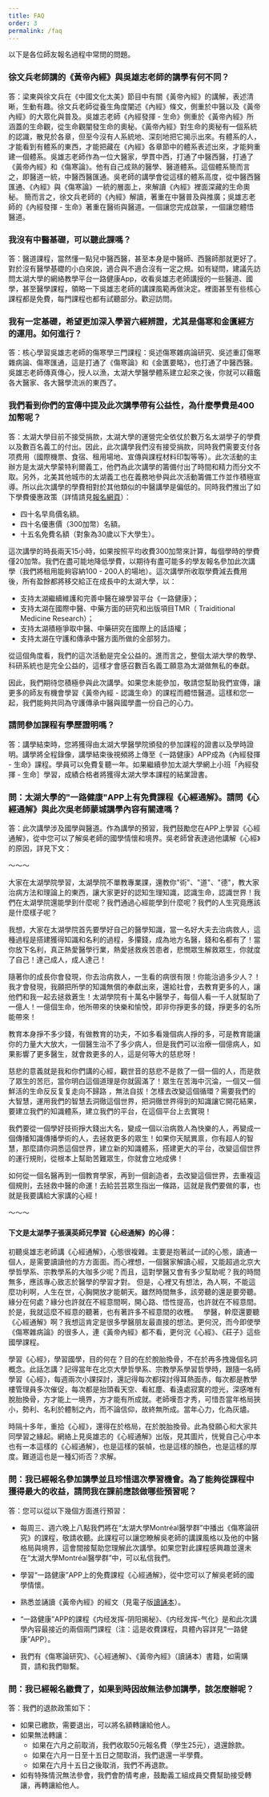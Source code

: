 ```yaml
---
title: FAQ
order: 3
permalink: /faq
---
```


以下是各位師友報名過程中常問的問題。

### 徐文兵老師講的《黃帝內經》與吳雄志老師的講學有何不同？

答：梁東與徐文兵在《中國文化太美》節目中有關《黃帝內經》的講解，表述清晰，生動有趣。徐文兵老師從養生角度闡述《內經》條文，側重於中醫以及《黃帝內經》的大眾化與普及。吳雄志老師《內經發揮 - 生命》側重於《黃帝內經》所涵蓋的生命觀，從生命觀闡發生命的奧秘。《黃帝內經》對生命的奧秘有一個系統的認識，散見於各章，但至今沒有人系統地、深刻地把它揭示出來。有體系的人，才能看到有體系的東西，才能把藏在《內經》各章節中的體系表述出來，才能夠重建一個體系。吳雄志老師作為一位大醫家，學貫中西，打通了中醫西醫，打通了《黃帝內經》和《傷寒論》。他有自己成熟的醫學、醫道體系。這個體系簡而言之，即醫道一統，中醫西醫匯通。吳老師的講學會從這樣的體系高度，從中醫西醫匯通、《內經》與《傷寒論》一統的層面上，來解讀《內經》裡面深藏的生命奧秘。
簡而言之，徐文兵老師的《內經》解讀，著重在中醫普及與推廣；吳雄志老師的《內經發揮 - 生命》著重在醫術與醫道。一個讓您完成啟蒙，一個讓您體悟醫道。

### 我沒有中醫基礎，可以聽此課嗎？

答：醫道課程，當然懂一點兒中醫西醫，甚至本身是中醫師、西醫師那就更好了。對於沒有醫學基礎的小白來說，適合與不適合沒有一定之規。如有疑問，建議先訪問太湖大學的網絡教學平台一路健康App，收看吳雄志老師講授的一些醫道、國學，甚至醫學課程，領略一下吳雄志老師的講課風範再做決定。裡面甚至有些核心課程都是免費，每門課程也都有試聽部分。歡迎訪問。

### 我有一定基礎，希望更加深入學習六經辨證，尤其是傷寒和金匱經方的運用。如何進行？

答：核心學習吳雄志老師的傷寒學三門課程：吳述傷寒雜病論研究、吳述重訂傷寒雜病論、傷寒匯通，這是打通了《傷寒論》和《金匱要略》，也打通了中醫西醫。吳雄志老師傳真傳心，授人以漁，太湖大學醫學體系建立起來之後，你就可以藉鑑各大醫家、各大醫學流派的東西了。

### 我們看到你們的宣傳中提及此次講學帶有公益性，為什麼學費是400加幣呢？

答：太湖大學目前不接受捐款，太湖大學的運營完全依仗於數万名太湖學子的學費以及數百名義工的付出。因此，此次講學我們沒有接受捐款，同時我們需要支付各项费用（國際機票、食宿、租用場地、宣傳與課程材料印製等等）。此次活動的主辦方是太湖大學蒙特利爾義工，他們為此次講學的籌備付出了時間和精力而分文不取。另外，北美其他城市的太湖義工也在義務地參與此次活動籌備工作並作積極宣導。所以此次講學的學費相對於其他類似的中醫講學是偏低的。同時我們推出了如下學費優惠政策（詳情請見[報名網頁](https://sites.google.com/view/taihu/registration)）：

- 四十名早鳥價名額。
- 四十名優惠價（300加幣）名額。
- 十五名免費名額（對象為30歲以下大學生）。

這次講學的時長兩天15小時，如果按照平均收費300加幣來計算，每個學時的學費僅20加幣。我們在盡可能地降低學費，以期待有盡可能多的學友報名參加此次講學（我們將租用能夠容納100 - 200人的場地）。這次講學所收取學費減去費用後，所有盈餘都將移交給正在成長中的太湖大學，以：

- 支持太湖繼續維護和完善中醫在線學習平台《一路健康》；
- 支持太湖在國際中醫、中藥方面的研究和出版項目TMR（ Traiditional Medicine Research）；
- 支持太湖積極爭取中醫、中藥研究在國際上的話語權；
- 支持太湖在守護和傳承中醫方面所做的全部努力。

從這個角度看，我們的這次活動是完全公益的。進而言之，整個太湖大學的教學、科研系統也是完全公益的，這樣才會感召數百名義工願意為太湖做無私的奉獻。

因此，我們期待您積極參與此次講學。如果您未能參加，敬請您幫助我們宣傳，讓更多的師友有機會學習《黃帝內經 - 認識生命》的課程而體悟醫道。這樣和您一起，我們能夠共同為守護傳承中醫與國學盡一份自己的心力。

### 請問參加課程有學歷證明嗎？

答：講學結束時，您將獲得由太湖大學醫學院頒發的參加課程的證書以及學時證明。講學將全程錄像，講學結束後視頻將上傳至《一路健康》APP成為《內經發揮 - 生命》課程。學員可以免費复聽一年。如果繼續參加太湖大學網上小班「內經發揮 - 生命］學習，成績合格者將獲得太湖大學本課程的結業證書。

### 問：太湖大學的"一路健康"APP上有免費課程《心經通解》。請問《心經通解》與此次吳老師蒙城講學內容有關連嗎？

答：此次講學涉及國學與醫道。作為講學的預習，我們鼓勵您在APP上學習《心經通解》，從中您可以了解吳老師的國學情懷和境界。吳老師曾表達過他講解《心經》的原因，詳見下文：

～～～

大家在太湖學院學習，太湖學院不單教專業課，還教你"術"、"道"、"德"，教大家治病方法和理論上的東西，讓大家更好的認知生理知識，認識生命，認識世界！我們在太湖學院還能學到什麼呢？我們通過心經能學到什麼呢？我們的人生究竟應該是什麼樣子呢？

我想，大家在太湖學院首先要學好自己的醫學知識，當一名好大夫去治病救人，這種過程是搭建獲得知識和名利的過程，多攥錢，成為地方名醫，錢和名都有了！當你放下名利，真正熱愛醫學行業，熱愛拯救疾苦患者，悲憫眾生解救眾生，你就度了自己！達己成人，成人達己！

隨著你的成長你會發現，你去治病救人，一生看的病很有限！你能治過多少人？！我才會發現，我願把所學的知識無償的奉獻出來，還給社會，去教育更多的人，讓他們和我一起去拯救蒼生！太湖學院有十萬名中醫學子，每個人看一千人就幫助了一億人！一億個生命，他所帶來的快樂和愉悅，即非你掙更多的錢，掙更多的名所能帶來！

教育本身掙不多少錢，有做教育的功夫，不如多看幾個病人掙的多，可是教育能讓你的力量大大放大，一個醫生治不了多少病人，但是我們可以治療一個億病人，如果影響了更多醫生，就會救更多的人，這是何等大的慈悲呀！

慈悲的意義就是我和你們講的心經，觀世音的慈悲不是救了一個一個的人，而是救了眾生的苦厄，當你明白這個道理是你就圓滿了！眾生在苦海中沉淪，一個又一個鮮活的生命反反复复走向不歸路 ，無法自拔！怎樣去改變這個循環？需要我們的大智慧，運用我們的智慧去洞徹這個世界，把洞徹世界得到的知識讓它開花結果，要建立我們的知識體系，建立我們的平台，在這個平台上去實現！

我們要從一個學好技術掙大錢出大名，變成一個以治病救人為快樂的人，再變成一個傳播知識傳播學術的人，去拯救更多的眾生！如果你天賦異禀，你有超人的智慧，那麼請你洞悉這個世界，建立新的知識體系，搭建更大的平台，改變這個世界的運行規則，從根本上幫助苦難眾生，你就會立地成佛！

如何從一個名醫再到一個教育學家，再到一個創造者，去改變這個世界，去重複這個規則，去拯救中醫的命運！去給芸芸眾生指出一條路，這就是我們要做的事，也就是我要講給大家講的心經！
 
～～～

#### 下文是太湖學子張漢英師兄學習《心经通解》的心得：

初聽吳雄志老師講《心經通解》，心態很複雜。主要是抱著試一試的心態，讀通一個人，是需要讀讀他的方方面面。而心裡想，一個醫家解讀心經，又能超過北京大學哲學系、宗教學系的大咖多少呢？而且，這對學醫又會有多少幫助呢？我的時間無多，應該專心致志於醫學的學習才對。
但是，心裡又有想法，為人啊，不能這麼功利啊，人生在世，心胸開放才能朝天。雖然時間無多，該旁聽的還是要旁聽。緣分在何處？緣分也許就在不經意間啊，開心路、悟性提高，也許就在不經意間。
於是，我就這麼不經意的聽著，也有著許多不經意間的收穫。
 
學醫，幹麼還要聽《心經通解》啊？我想這肯定是很多學醫朋友最直接的想法。更何況，而今即使學《傷寒雜病論》的很多人，連《黃帝內經》都不看，更何況《心經》、《莊子》這些國學課程。

學習《心經》，學習國學，目的何在？目的在於脫胎換骨，不在於再多拽幾個名詞概念。此話怎講？記得當年在北京大學哲學系、宗教學系學習哲學時，跟隨一名師學習《心經》，每週兩次小課探討，還記得每次都探討得耳熱面赤，每次都是教學樓管理員多次催促，每次都是抬頭看天空、看紅塵、看遠處寂寞的燈光，深感唯有脫胎換骨，方才能上一境界，方才能有所成就。老師嘆吾才秀，可惜吾當年格局狹小，勢利、名利於體制之內，而不論信仰，故終無所成。當年心力，化為灰燼。

時隔十多年，重拾《心經》，還得在於格局，在於脫胎換骨。此為發願心和大家共同學習之緣起。網絡上見吳雄志的《心經通解》出版，見其圖片，恍覺自己心中本也有一本這樣的《心經通解》，也是這樣的裝幀，也是這樣的顏色，也是這樣的厚度。難道這也是一種幻術否？求解。

### 問：我已經報名參加講學並且珍惜這次學習機會。為了能夠從課程中獲得最大的收益，請問我在課前應該做哪些預習呢？

答：您可以從以下幾個方面進行預習：

- 每周三、週六晚上八點我們將在“太湖大學Montréal醫學群”中播出《傷寒論研究》的課程，敬請收聽。此課程可以讓您瞭解吳老師的講課風格以及他的中醫格局與境界，這會間接幫助您理解此次講學。如果您對此課程感興趣並還未在“太湖大學Montréal醫學群”中，可以私信我們。

- 學習“一路健康”APP上的免費課程《心經通解》，從中您可以了解吳老師的國學情懷。

- 熟悉並誦讀《黃帝內經》的經文（見電子版[讀誦本](https://drive.google.com/file/d/0By077ki7vnOmQkNnMmlXYm0wcGM/view)）。

-  “一路健康”APP的課程《内经发挥-阴阳揭秘》、《内经发挥-气化》是和此次講學內容最接近的兩個兩門課程（注：這是收費課程，具體內容詳見“一路健康”APP）。

- 我們有《傷寒論研究》、《心經通解》、《黃帝內經》（讀誦本）書籍，如需購買，請和我們聯繫。

### 問：我已經報名繳費了，如果到時因故無法參加講學，該怎麼辦呢？

答：我們的退款政策如下：

- 如果已繳款，需要退出，可以將名額轉讓給他人。
- 如果無法轉讓：
	- 如果在六月之前取消，我們收取50元報名費（學生25元），退還餘款。
	- 如果在六月一日至十五日之間取消，我們退還一半學費。
	- 如果在六月十五日之後取消，我們不再退款。
- 如有特殊情況無法參會，我們會酌情考慮，鼓勵義工組成員交費幫助接受轉讓，再轉讓給他人。